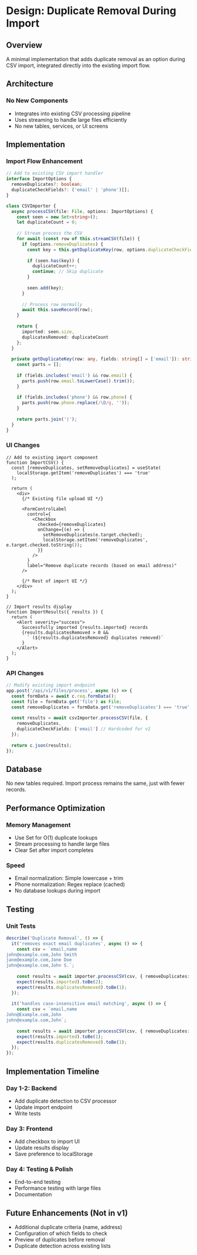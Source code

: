 # Design: Duplicate Removal During Import

## Overview
A minimal implementation that adds duplicate removal as an option during CSV import, integrated directly into the existing import flow.

## Architecture

### No New Components
- Integrates into existing CSV processing pipeline
- Uses streaming to handle large files efficiently
- No new tables, services, or UI screens

## Implementation

### Import Flow Enhancement

```typescript
// Add to existing CSV import handler
interface ImportOptions {
  removeDuplicates?: boolean;
  duplicateCheckFields?: ('email' | 'phone')[];
}

class CSVImporter {
  async processCSV(file: File, options: ImportOptions) {
    const seen = new Set<string>();
    let duplicateCount = 0;
    
    // Stream process the CSV
    for await (const row of this.streamCSV(file)) {
      if (options.removeDuplicates) {
        const key = this.getDuplicateKey(row, options.duplicateCheckFields);
        
        if (seen.has(key)) {
          duplicateCount++;
          continue; // Skip duplicate
        }
        
        seen.add(key);
      }
      
      // Process row normally
      await this.saveRecord(row);
    }
    
    return { 
      imported: seen.size, 
      duplicatesRemoved: duplicateCount 
    };
  }
  
  private getDuplicateKey(row: any, fields: string[] = ['email']): string {
    const parts = [];
    
    if (fields.includes('email') && row.email) {
      parts.push(row.email.toLowerCase().trim());
    }
    
    if (fields.includes('phone') && row.phone) {
      parts.push(row.phone.replace(/\D/g, ''));
    }
    
    return parts.join('|');
  }
}
```

### UI Changes

```tsx
// Add to existing import component
function ImportCSV() {
  const [removeDuplicates, setRemoveDuplicates] = useState(
    localStorage.getItem('removeDuplicates') === 'true'
  );
  
  return (
    <div>
      {/* Existing file upload UI */}
      
      <FormControlLabel
        control={
          <Checkbox
            checked={removeDuplicates}
            onChange={(e) => {
              setRemoveDuplicates(e.target.checked);
              localStorage.setItem('removeDuplicates', e.target.checked.toString());
            }}
          />
        }
        label="Remove duplicate records (based on email address)"
      />
      
      {/* Rest of import UI */}
    </div>
  );
}

// Import results display
function ImportResults({ results }) {
  return (
    <Alert severity="success">
      Successfully imported {results.imported} records
      {results.duplicatesRemoved > 0 && 
        ` (${results.duplicatesRemoved} duplicates removed)`
      }
    </Alert>
  );
}
```

### API Changes

```typescript
// Modify existing import endpoint
app.post('/api/v1/files/process', async (c) => {
  const formData = await c.req.formData();
  const file = formData.get('file') as File;
  const removeDuplicates = formData.get('removeDuplicates') === 'true';
  
  const results = await csvImporter.processCSV(file, {
    removeDuplicates,
    duplicateCheckFields: ['email'] // Hardcoded for v1
  });
  
  return c.json(results);
});
```

## Database

No new tables required. Import process remains the same, just with fewer records.

## Performance Optimization

### Memory Management
- Use Set for O(1) duplicate lookups
- Stream processing to handle large files
- Clear Set after import completes

### Speed
- Email normalization: Simple lowercase + trim
- Phone normalization: Regex replace (cached)
- No database lookups during import

## Testing

### Unit Tests
```typescript
describe('Duplicate Removal', () => {
  it('removes exact email duplicates', async () => {
    const csv = `email,name
john@example.com,John Smith
jane@example.com,Jane Doe
john@example.com,John S.`;
    
    const results = await importer.processCSV(csv, { removeDuplicates: true });
    expect(results.imported).toBe(2);
    expect(results.duplicatesRemoved).toBe(1);
  });
  
  it('handles case-insensitive email matching', async () => {
    const csv = `email,name
John@Example.com,John
john@example.com,John`;
    
    const results = await importer.processCSV(csv, { removeDuplicates: true });
    expect(results.imported).toBe(1);
    expect(results.duplicatesRemoved).toBe(1);
  });
});
```

## Implementation Timeline

### Day 1-2: Backend
- Add duplicate detection to CSV processor
- Update import endpoint
- Write tests

### Day 3: Frontend
- Add checkbox to import UI
- Update results display
- Save preference to localStorage

### Day 4: Testing & Polish
- End-to-end testing
- Performance testing with large files
- Documentation

## Future Enhancements (Not in v1)
- Additional duplicate criteria (name, address)
- Configuration of which fields to check
- Preview of duplicates before removal
- Duplicate detection across existing lists